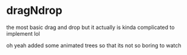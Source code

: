 # dragNdrop

the most basic drag and drop but it actually is kinda complicated to implement lol

oh yeah added some animated trees so that its not so boring to watch
